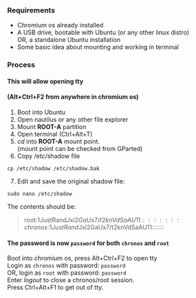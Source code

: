 ### Requirements
- Chromium os already installed
- A USB drive, bootable with Ubuntu (or any other linux distro)  
  OR, a standalone Ubuntu installation
- Some basic idea about mounting and working in terminal

### Process
#### This will allow opening tty
#### (Alt+Ctrl+F2 from anywhere in chromium os)
1. Boot into Ubuntu
2. Open nautilus or any other file explorer
3. Mount <b>ROOT-A</b> partition
4. Open terminal (Ctrl+Alt+T)
5. <i>cd</i> into <b>ROOT-A</b> mount point.  
  (mount point can be checked from GParted)
6. Copy /etc/shadow file
```
cp /etc/shadow /etc/shadow.bak
```
7. Edit and save the original shadow file:
```
sudo nano /etc/shadow
```
  The contents should be:
  > root:$1$JustRand$Jxi2GaUx7/t2knVdSaAU11:::::::  
  > chronos:$1$JustRand$Jxi2GaUx7/t2knVdSaAU11:::::::  
#### The password is now `password` for both `chronos` and `root`
Boot into chromium os, press Alt+Ctrl+F2 to open tty  
Login as `chronos` with password: `password`  
OR, login as `root` with password: `password`  
Enter <i>logout</i> to close a chronos/root session.  
Press Ctrl+Alt+F1 to get out of tty.  

